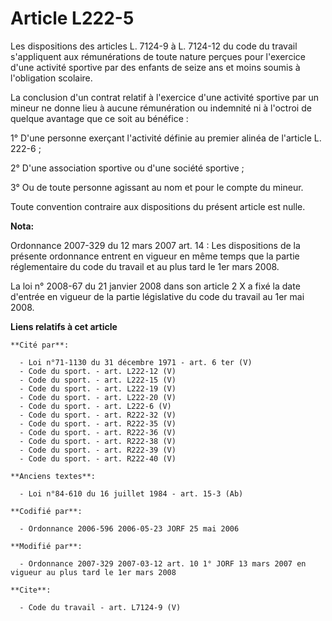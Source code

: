 # Article L222-5

Les dispositions des articles L. 7124-9 à L. 7124-12 du code du travail s'appliquent aux rémunérations de toute nature
perçues pour l'exercice d'une activité sportive par des enfants de seize ans et moins soumis à l'obligation scolaire. 

La conclusion d'un contrat relatif à l'exercice d'une activité sportive par un mineur ne donne lieu à aucune rémunération ou
indemnité ni à l'octroi de quelque avantage que ce soit au bénéfice : 

1° D'une personne exerçant l'activité définie au premier alinéa de l'article L. 222-6 ;

2° D'une association sportive ou d'une société sportive ; 

3° Ou de toute personne agissant au nom et pour le compte du mineur. 

Toute convention contraire aux dispositions du présent article est nulle.

**Nota:**

Ordonnance 2007-329 du 12 mars 2007 art. 14 : Les dispositions de la présente ordonnance entrent en vigueur en même temps que
la partie réglementaire du code du travail et au plus tard le 1er mars 2008.

La loi n° 2008-67 du 21 janvier 2008 dans son article 2 X a fixé la date d'entrée en vigueur de la partie législative du code
du travail au 1er mai 2008.

**Liens relatifs à cet article**

	**Cité par**:

	  - Loi n°71-1130 du 31 décembre 1971 - art. 6 ter (V)
	  - Code du sport. - art. L222-12 (V)
	  - Code du sport. - art. L222-15 (V)
	  - Code du sport. - art. L222-19 (V)
	  - Code du sport. - art. L222-20 (V)
	  - Code du sport. - art. L222-6 (V)
	  - Code du sport. - art. R222-32 (V)
	  - Code du sport. - art. R222-35 (V)
	  - Code du sport. - art. R222-36 (V)
	  - Code du sport. - art. R222-38 (V)
	  - Code du sport. - art. R222-39 (V)
	  - Code du sport. - art. R222-40 (V)

	**Anciens textes**:

	  - Loi n°84-610 du 16 juillet 1984 - art. 15-3 (Ab)

	**Codifié par**:

	  - Ordonnance 2006-596 2006-05-23 JORF 25 mai 2006

	**Modifié par**:

	  - Ordonnance 2007-329 2007-03-12 art. 10 1° JORF 13 mars 2007 en vigueur au plus tard le 1er mars 2008

	**Cite**:

	  - Code du travail - art. L7124-9 (V)
